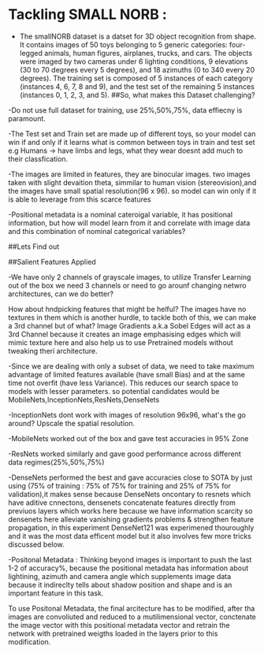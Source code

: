 # Tackling SMALL NORB :
- The smallNORB dataset is a datset for 3D object recognition from shape. It contains images of 50 toys belonging to 5 generic categories: four-legged animals, human figures, airplanes, trucks, and cars. The objects were imaged by two cameras under 6 lighting conditions, 9 elevations (30 to 70 degrees every 5 degrees), and 18 azimuths (0 to 340 every 20 degrees). The training set is composed of 5 instances of each category (instances 4, 6, 7, 8 and 9), and the test set of the remaining 5 instances (instances 0, 1, 2, 3, and 5).
##So, what makes this Dataset challenging?

-Do not use full dataset for training, use 25%,50%,75%, data effiecny is paramount. 

-The Test set and Train set are made up of different toys, so your model can win if and only if it learns what is common between toys in train and test set e.g Humans -> have limbs and legs, what they wear doesnt add much to their classfication.

-The images are limited in features, they are binocular images. two images taken with slight devaition theta, simmilar to human vision (stereovision),and the images have small spatial resolution(96 x 96). so model can win only if it is able to leverage from this scarce features

-Positional metadata is a nominal cateroigal variable, it has positional information, but how will model learn from it and correlate with image data and this combination of nominal categorical variables?

##Lets Find out

##Salient Features Applied

-We have only 2 channels of grayscale images, to utilize Transfer Learning out of the box we need 3 channels or need to go arounf changing netwro architectures, can we do better?

How about hndpicking features that might be helful? The images have no textures in them which is another hurdle, to tackle both of this, we can make a 3rd channel but of what?
Image Gradients a.k.a Sobel Edges will act as a 3rd Channel because it creates an image emphasising edges which will mimic texture here and also help us to use Pretrained models without tweaking theri architecture.

-Since we are dealing with only a subset of data, we need to take maximum advantage of limited features available (have small Bias) and at the same time not overfit (have less Variance). This reduces our search space to models with lesser parameters.
so potential candidates would be MobileNets,InceptionNets,ResNets,DenseNets

-InceptionNets dont work with images of resolution 96x96, what's the go around?
Upscale the spatial resolution.

-MobileNets worked out of the box and gave test accuracies in 95% Zone

-ResNets worked similarly and gave good performance across different data regimes(25%,50%,75%)

-DenseNets performed the best and gave accuracies close to SOTA by just using (75% of training : 75% of 75% for training and 25% of 75% for validation),it makes sense because DenseNets oncontary to resnets which have aditive cnnectons, densenets concatenate features directly from previuos layers which works here because we have information scarcity so densenets here alleviate vanishing gradients problems
& strengthen feature propagation, in this experiment DenseNet121 was experimened thouroughly and it was the most data efficent model but it also involves few more tricks discussed below.

-Positonal Metadata : Thinking beyond images is important to push the last 1-2 of accuracy%, because the positional metadata has information about lightining, azimuth and camera angle which supplements image data because it indireclty tells about shadow position and shape and is an important feature in this task.

To use Positonal Metadata, the final arcitecture has to be modified, after tha images are convoliuted and reduced to a mutilimensional vector, conctenate the image vector with this positional metadata vector and retrain the network with pretrained weigths loaded in the layers prior to this modification.

